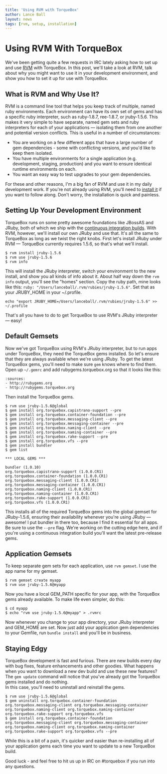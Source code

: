 ```yaml
---
title: 'Using RVM with TorqueBox'
author: Lance Ball
layout: news
tags: [rvm, setup, installation]
---
```


[examples]: https://github.com/torquebox/torquebox/tree/master/integration-tests/apps/alacarte
[rvm]: http://rvm.beginrescueend.com/
[rvm-install]: http://rvm.beginrescueend.com/rvm/install/
[ci]: http://torquebox.org/torquebox-dev.zip

# Using RVM With TorqueBox
We've been getting quite a few requests in IRC lately asking how to set up and use [RVM][rvm] with TorqueBox.
In this post, we'll take a look at RVM, talk about why you might want to use it in your development
environment, and show you how to set it up for use with TorqueBox.

## What is RVM and Why Use It?
RVM is a command line tool that helps you keep track of multiple, named ruby environments.  Each
environment can have its own set of gems and has a specific ruby interpreter, such as 
ruby-1.8.7, ree-1.8.7, or jruby-1.5.6.  This makes it very simple to have separate, named gem sets
and ruby interpreters for each of your applications &mdash; isolating them from one another and
potential version conflicts.  This is useful in a number of circumstances:

  * You are working on a few different apps that have a large number of gem dependencies - some with
    conflicting versions, and you'd like to keep them isolated.
  * You have multiple environments for a single application (e.g. development, staging, production)
    and you want to ensure identical runtime environments on each.
  * You want an easy way to test upgrades to your gem dependencies.
  
For these and other reasons, I'm a big fan of RVM and use it in my daily development work.
If you're not already using RVM, you'll need to [install it][rvm-install] if you want to follow along.
Don't worry, the installation is quick and painless.

## Setting Up Your Development Environment
TorqueBox runs on some pretty awesome foundations like JBossAS and JRuby, both of which we ship with the
[continuous integration builds][ci]. With RVM, however, we'll install our own JRuby and use that. It's 
all the same to TorqueBox as long as we twist the right knobs.  First let's install JRuby under RVM &mdash;
TorqueBox currently requires 1.5.6, so that's what we'll install.

    $ rvm install jruby-1.5.6
    $ rvm use jruby-1.5.6
    $ rvm info
    
This will install the JRuby interpreter, switch your environment to the new install, and show you all
kinds of info about it. About half way down the `rvm info` output, you'll see the "homes" section.
Copy the ruby path, mine looks like this: `ruby: "/Users/lanceball/.rvm/rubies/jruby-1.5.6"`.
Set that as your JRUBY_HOME in your ~/.profile.

    echo "export JRUBY_HOME=/Users/lanceball/.rvm/rubies/jruby-1.5.6" >> ~/.profile

That's all you have to do to get TorqueBox to use RVM's JRuby interpreter &mdash; easy!

## Default Gemsets
Now we've got TorqueBox using RVM's JRuby interpreter, but to run apps under TorqueBox, they need
the TorqueBox gems installed.  So let's ensure that they are always available when we're using JRuby.
To get the latest TorqueBox gems, you'll need to make sure `gem` knows where to find them.  Open up
`~/.gemrc` and add rubygems.torquebox.org so that it looks like this:

    :sources:
    - http://rubygems.org
    - http://rubygems.torquebox.org
    
Then install the TorqueBox gems.

    $ rvm use jruby-1.5.6@global
    $ gem install org.torquebox.capistrano-support --pre
    $ gem install org.torquebox.container-foundation --pre
    $ gem install org.torquebox.messaging-client --pre
    $ gem install org.torquebox.messaging-container --pre
    $ gem install org.torquebox.naming-client --pre
    $ gem install org.torquebox.naming-container --pre
    $ gem install org.torquebox.rake-support --pre
    $ gem install org.torquebox.vfs --pre
    $ gem install bundler
    $ gem list
    
    *** LOCAL GEMS ***

    bundler (1.0.10)
    org.torquebox.capistrano-support (1.0.0.CR1)    
    org.torquebox.container-foundation (1.0.0.CR1)
    org.torquebox.messaging-client (1.0.0.CR1)
    org.torquebox.messaging-container (1.0.0.CR1)
    org.torquebox.naming-client (1.0.0.CR1)
    org.torquebox.naming-container (1.0.0.CR1)
    org.torquebox.rake-support (1.0.0.CR1)
    org.torquebox.vfs (1.0.0.CR1)

This installs all of the required TorqueBox gems into the global gemset for JRuby-1.5.6, ensuring their
availability whenever you're using JRuby &mdash; awesome!  I put bundler in there too, because I find it 
essential for all apps.  Be sure to use the `--pre` flag. We're working on the cutting edge here, and if
you're using a continuous integration build you'll want the latest pre-release gems.

## Application Gemsets
To keep separate gem sets for each application, use `rvm gemset`.  I use the app name for my gemset.

    $ rvm gemset create myapp
    $ rvm use jruby-1.5.6@myapp
    
Now you have a local GEM_PATH specific for your app, with the TorqueBox gems already available. To make
life even simpler, do this:

    $ cd myapp
    $ echo "rvm use jruby-1.5.6@myapp" > .rvmrc
    
Now whenever you change to your app directory, your JRuby interpreter and GEM_HOME are set.  Now just add
your application gem dependencies to your Gemfile, run `bundle install` and you'll be in business.

## Staying Edgy
TorqueBox development is fast and furious. There are new builds every day with bug fixes, feature enhancements
and other goodies.  What happens when you want to download a new dev build and use these new features?
The `gem update` command will notice that you've already got the TorqueBox gems installed and do nothing.  
In this case, you'll need to uninstall and reinstall the gems.  

    $ rvm use jruby-1.5.6@global
    $ gem uninstall org.torquebox.container-foundation org.torquebox.messaging-client org.torquebox.messaging-container org.torquebox.naming-client org.torquebox.naming-container org.torquebox.rake-support org.torquebox.vfs
    $ gem install org.torquebox.container-foundation org.torquebox.messaging-client org.torquebox.messaging-container org.torquebox.naming-client org.torquebox.naming-container org.torquebox.rake-support org.torquebox.vfs --pre
    
While this is a bit of a pain, it's quicker and easier than re-installing all of your application gems
each time you want to update to a new TorqueBox build.

Good luck - and feel free to hit us up in IRC on #torquebox if you run into any questions.

